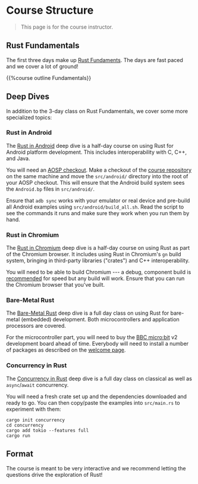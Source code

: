 # Course Structure

> This page is for the course instructor.

## Rust Fundamentals

The first three days make up [Rust Fundaments](../welcome-day-1.md).
The days are fast paced and we cover a lot of ground!

{{%course outline Fundamentals}}

## Deep Dives

In addition to the 3-day class on Rust Fundamentals, we cover some more
specialized topics:

### Rust in Android

The [Rust in Android](../android.md) deep dive is a half-day course on using Rust for
Android platform development. This includes interoperability with C, C++, and
Java.

You will need an [AOSP checkout][1]. Make a checkout of the [course
repository][2] on the same machine and move the `src/android/` directory into
the root of your AOSP checkout. This will ensure that the Android build system
sees the `Android.bp` files in `src/android/`.

Ensure that `adb sync` works with your emulator or real device and pre-build all
Android examples using `src/android/build_all.sh`. Read the script to see the
commands it runs and make sure they work when you run them by hand.

[1]: https://source.android.com/docs/setup/download/downloading
[2]: https://github.com/google/comprehensive-rust

### Rust in Chromium

The [Rust in Chromium](../chromium.md) deep dive is a half-day course on using
Rust as part of the Chromium browser. It includes using Rust in Chromium's
`gn` build system, bringing in third-party libraries ("crates") and C++
interoperability.

You will need to be able to build Chromium --- a debug, component build is
[recommended](../chromium/setup.md) for speed but any build will work.
Ensure that you can run the Chromium browser that you've built.

### Bare-Metal Rust

The [Bare-Metal Rust](../bare-metal.md) deep dive is a full day class on using Rust for
bare-metal (embedded) development. Both microcontrollers and application
processors are covered.

For the microcontroller part, you will need to buy the [BBC
micro:bit](https://microbit.org/) v2 development board ahead of time. Everybody
will need to install a number of packages as described on the [welcome
page](../bare-metal.md).

### Concurrency in Rust

The [Concurrency in Rust](../concurrency.md) deep dive is a full day class on classical
as well as `async`/`await` concurrency.

You will need a fresh crate set up and the dependencies downloaded and ready to
go. You can then copy/paste the examples into `src/main.rs` to experiment with
them:

```shell
cargo init concurrency
cd concurrency
cargo add tokio --features full
cargo run
```

## Format

The course is meant to be very interactive and we recommend letting the
questions drive the exploration of Rust!
